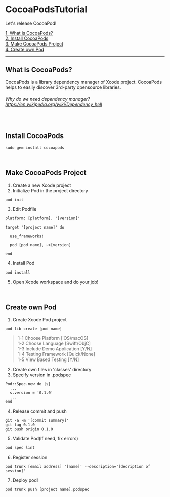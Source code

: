 # CocoaPodsTutorial
Let's release  CocoaPod!<br/>

[1. What is CocoaPods?](#what-is-cocoapods)<br/>
[2. Install CocoaPods](#install-cocoapods)<br/>
[3. Make CocoaPods Project](#make-cocoapods-project)<br/>
[4. Create own Pod](#create-own-pod)<br/>

***

## What is CocoaPods?
CocoaPods is a library dependency manager of Xcode project. CocoaPods helps to easily discover 3rd-party opensource libraries.

###### Why do we need dependency manager? https://en.wikipedia.org/wiki/Dependency_hell

</br>

## Install CocoaPods
```
sudo gem install cocoapods
```

</br>

## Make CocoaPods Project
1. Create a new Xcode project
2. Initialize Pod in the project directory
```
pod init
```
3. Edit Podfile
```
platform: [platform], '[version]'

target '[project name]' do

  use_frameworks!

  pod [pod name], ~>[version]

end
```
4. Install Pod
```
pod install
```
5. Open Xcode workspace and do your job!

</br>

## Create own Pod

1. Create Xcode Pod project
```
pod lib create [pod name]
```
> 1-1 Choose Platform [iOS/macOS] </br>
> 1-2 Choose Language [Swift/ObjC] </br>
> 1-3 Include Demo Application [Y/N] </br>
> 1-4 Testing Framework [Quick/None] </br>
> 1-5 View Based Testing [Y/N] </br>

2. Create own files in 'classes' directory
3. Specify version in .podspec
```
Pod::Spec.new do |s|
  ...
  s.version = '0.1.0'
  ...
end
```
4. Release commit and push
```
git -a -m '[commit summary]'
git tag 0.1.0
git push origin 0.1.0
```
5. Validate Pod(If need, fix errors)
```
pod spec lint
```
6. Register session
```
pod trunk [email address] '[name]' --description='[decription of session]'
```
7. Deploy pod!
```
pod trunk push [project name].podspec
```
